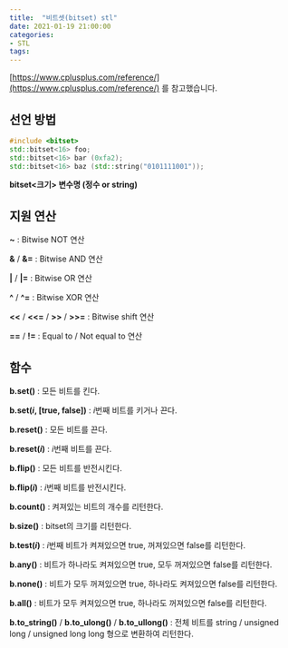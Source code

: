 ```yaml
---
title:  "비트셋(bitset) stl"
date: 2021-01-19 21:00:00
categories: 
- STL
tags:
---
```




[https://www.cplusplus.com/reference/](https://www.cplusplus.com/reference/) 를 참고했습니다.



## 선언 방법

```c++
#include <bitset> 
std::bitset<16> foo;
std::bitset<16> bar (0xfa2);
std::bitset<16> baz (std::string("0101111001"));
```

**bitset<크기> 변수명 (정수 or string)**



## 지원 연산

**~** : Bitwise NOT 연산

**&** / **&=** : Bitwise AND 연산

**\|** / **\|=** : Bitwise OR 연산

**^** / **^=** : Bitwise XOR 연산

**\<<** / **\<<=** / **\>>** / **\>>=** : Bitwise shift 연산

**==** / **!=** : Equal to / Not equal to 연산



## 함수

**b.set()** : 모든 비트를 킨다.

**b.set($i$, [true, false])** : $i$번째 비트를 키거나 끈다.

**b.reset()** : 모든 비트를 끈다.

**b.reset($i$)** : $i$번째 비트를 끈다.

**b.flip()** : 모든 비트를 반전시킨다.

**b.flip($i$)** : $i$번째 비트를 반전시킨다.

  

**b.count()** : 켜져있는 비트의 개수를 리턴한다.

**b.size()** : bitset의 크기를 리턴한다.

**b.test($i$)** : $i$번째 비트가 켜져있으면 true, 꺼져있으면 false를 리턴한다.

**b.any()**  : 비트가 하나라도 켜져있으면 true, 모두 꺼져있으면 false를 리턴한다.

**b.none()** : 비트가 모두 꺼져있으면 true, 하나라도 켜져있으면 false를 리턴한다.

**b.all()** : 비트가 모두 켜져있으면 true, 하나라도 꺼져있으면 false를 리턴한다.

  

**b.to_string()** / **b.to_ulong()** / **b.to_ullong()** : 전체 비트를 string / unsigned long / unsigned long long 형으로 변환하여 리턴한다.